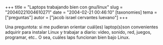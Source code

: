+++
title = "Laptops trabajando bien con gnu/linux"
slug = "20040221004610271"
date = "2004-02-21 00:46:10"
[taxonomies]
tema = ["preguntas"]
autor = ["jacob israel cervantes luevano"]
+++

Una preguntota: si me pudieran orientar cuál(es) laptop(s)son
convenientes adquirir para instalar Linux y trabajar a diario: video,
sonido, red, juegos, programar, etc.. O sea, cuáles laps funcionan bien
bajo Linux.


